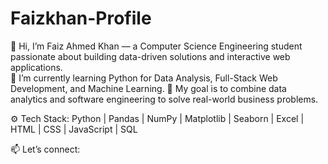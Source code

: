 # Faizkhan-Profile
👋 Hi, I’m Faiz Ahmed Khan — a Computer Science Engineering student passionate about building data-driven solutions and interactive web applications.  
🧠 I’m currently learning Python for Data Analysis, Full-Stack Web Development, and Machine Learning.
🌱 My goal is to combine data analytics and software engineering to solve real-world business problems.

⚙️ Tech Stack: Python | Pandas | NumPy | Matplotlib | Seaborn | Excel | HTML | CSS | JavaScript | SQL

📫 Let’s connect:
